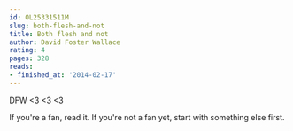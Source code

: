 ```yaml
---
id: OL25331511M
slug: both-flesh-and-not
title: Both flesh and not
author: David Foster Wallace
rating: 4
pages: 328
reads:
- finished_at: '2014-02-17'
---
```

DFW &lt;3 &lt;3 &lt;3

If you're a fan, read it. If you're not a fan yet, start with something else first.
